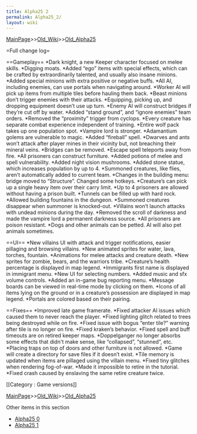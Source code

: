 ```yaml
---
title: Alpha25 2
permalink: Alpha25_2/
layout: wiki
---
```


[MainPage](/keeperrl_wiki/ "wikilink")>>[Old_Wiki](/keeperrl_wiki/Old_Wiki "wikilink")>>[Old_Alpha25](/keeperrl_wiki/Old_Alpha25 "wikilink")

=Full change log=

==Gameplay==
*Dark knight, a new Keeper character focused on melee skills.
*Digging moats.
*Added “ego” items with special effects, which can be crafted by extraordinarily talented, and usually also insane minions.
*Added special minions with extra positive or negative buffs.
*All AI, including enemies, can use portals when navigating around.
*Worker AI will pick up items from multiple tiles before hauling them back.
*Beast minions don’t trigger enemies with their attacks.
*Equipping, picking up, and dropping equipment doesn’t use up turn.
*Enemy AI will construct bridges if they’re cut off by water.
*Added “stand ground”, and “ignore enemies” team orders.
*Removed the “proximity” trigger from cyclops.
*Every creature has separate combat experience independent of training.
*Entire wolf pack takes up one population spot.
*Vampire lord is stronger.
*Adamantium golems are vulnerable to magic.
*Added “fireball” spell.
*Dwarves and ants won’t attack after player mines in their vicinity but, not breaching their mineral veins.
*Bridges can be removed.
*Escape spell teleports away from fire.
*All prisoners can construct furniture.
*Added potions of melee and spell vulnerability.
*Added night vision mushrooms.
*Added stone statue, which increases population by up to 4.
*Summoned creatures, like flies, aren’t automatically added to current team.
*Changes in the building menu: bridge moved to “Structure”. Changed some hotkeys.
*Creature’s can pick up a single heavy item over their carry limit.
*Up to 4 prisoners are allowed without having a prison built.
*Tunnels can be filled up with hard rock.
*Allowed building fountains in the dungeon.
*Summoned creatures disappear when summoner is knocked-out.
*Villains won’t launch attacks with undead minions during the day.
*Removed the scroll of darkness and made the vampire lord a permanent darkness source.
*All prisoners are poison resistant.
*Dogs and other animals can be petted. AI will also pet animals sometimes.

==UI==
*New villains UI with attack and trigger notifications, easier pillaging and browsing villains.
*New animated sprites for water, lava, torches, fountain.
*Animations for melee attacks and creature death.
*New sprites for zombie, bears, and the warriors tribe.
*Creature’s health percentage is displayed in map legend.
*Immigrants first name is displayed in immigrant menu.
*New UI for selecting numbers.
*Added music and sfx volume controls.
*Added an in-game bug reporting menu.
*Message boards can be viewed in real-time mode by clicking on them.
*Icons of all items lying on the ground or in a creature’s possession are displayed in map legend.
*Portals are colored based on their pairing.

==Fixes==
*Improved late game framerate.
*Fixed attacker AI issues which caused them to never reach the player.
*Fixed lighting glitch related to trees being destroyed while on fire.
*Fixed issue with bogus “enter tile?” warning after tile is no longer on fire.
*Fixed kraken’s behavior.
*Fixed spell and buff timeouts are on retired keeper maps.
*Doppelganger no longer absorbs some effects that didn't make sense, like “collapsed”, “stunned”, etc.
*Placing traps on top of doors and other furniture is not allowed.
*Game will create a directory for save files if it doesn’t exist.
*Tile memory is updated when items are pillaged using the villain menu.
*Fixed tiny glitches when rendering fog-of-war.
*Made it impossible to retire in the tutorial.
*Fixed crash caused by enslaving the same retire creature twice.

[[Category : Game versions]]

[MainPage](/keeperrl_wiki/ "wikilink")>>[Old_Wiki](/keeperrl_wiki/Old_Wiki "wikilink")>>[Old_Alpha25](/keeperrl_wiki/Old_Alpha25 "wikilink")

Other items in this section
-    [Alpha25 0](/keeperrl_wiki/Alpha25_0 "wikilink")
-    [Alpha25 1](/keeperrl_wiki/Alpha25_1 "wikilink")
